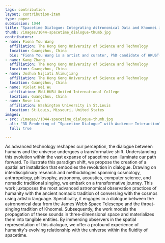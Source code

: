 ```yaml
---
tags: contribution
layout: contribution-item
type: paper
submission: 1044
title: "Spacetime Dialogue: Integrating Astronomical Data and Khoomei in Spatial Installation"
thumb: /images/1044-spacetime_dialogue-thumb.jpg
contributors: 
- name: Fiona You Wang
  affiliation: The Hong Kong University of Science and Technology
  location: Guangzhou, China
  bio: "Fiona You Wang is a artist and curator, PhD candidate of HKUST(GZ).She is a pioneer in the field of space art and cosmic aesthetics, and interprets the practical and theoretical analysis of the dialogue between human beings and the universe in an interdisciplinary manner."
- name: Kang Zhang
  affiliation: The Hong Kong University of Science and Technology
  location: Guangzhou, China
- name: Joshua Nijiati Alimujiang
  affiliation: The Hong Kong University of Science and Technology
  location: Guangzhou, China
- name: Violet Wei Wu
  affiliation: BNU-HKBU United International College
  location: Guangzhou, China
- name: Rose Liu
  affiliation: Washington University in St.Louis
  location: St.Louis, Missouri, United States
images: 
- src: /images//1044-spacetime_dialogue-thumb.jpg
  alt: "3D Rendering of “Spacetime Dialogue” with Audience Interaction"
  full: true

---
```


As advanced technology reshapes our perception, the dialogue between
humans and the universe undergoes a transformative shift. Understanding
this evolution within the vast expanse of spacetime can illuminate our
path forward. To illustrate this paradigm shift, we propose the creation
of a spatial art installation that embodies the revolution in dialogue.
Drawing on interdisciplinary research and methodologies spanning
cosmology, anthropology, philosophy, astronomy, acoustics, computer
science, and nomadic traditional singing, we embark on a transformative
journey. This work juxtaposes the most advanced astronomical observation
practices of humanity with the ancient nomadic tradition of conversing
with the cosmos using artistic language. Specifically, it engages in a
dialogue between the astronomical data from the James Webb Space
Telescope and the throat-singing tradition of Khoomei. Subsequently, the
work models the propagation of these sounds in three-dimensional space
and materializes them into tangible entities. By immersing observers in
the spatial representation of this dialogue, we offer a profound
experience of humanity's evolving relationship with the universe within
the fluidity of spacetime.
